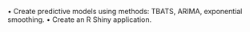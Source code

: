 •	Create predictive models using methods: TBATS, ARIMA, exponential smoothing.
•	Create an R Shiny application.
